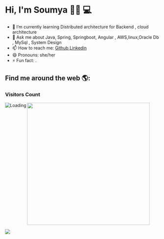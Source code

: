  # Hi, I'm Soumya 👋🏾 💻

- 🌱 I’m currently learning Distributed architecture for Backend , cloud architecture
- 💬 Ask me about  Java, Spring, Springboot, Angular , AWS,linux,Oracle Db , MySql , System Design
- 📫 How to reach me: [Github](https://github.com/somya2498),[Linkedin](https://www.linkedin.com/in/harsh-chaurasiya-933826137/)
- 😄 Pronouns: she/her
- ⚡ Fun fact: .

## Find me around the web 🌎:


<!--
**somya2498/somya2498** is a ✨ _special_ ✨ repository because its `README.md` (this file) appears on your GitHub profile.

Here are some ideas to get you started:

- 🔭 I’m currently working on ...
- 🌱 I’m currently learning ...
- 👯 I’m looking to collaborate on ...
- 🤔 I’m looking for help with ...
- 💬 Ask me about ...
- 📫 How to reach me: ...
- 😄 Pronouns: ...
- ⚡ Fun fact: ...
-->

### Visitors Count
<img align="left" src = "https://profile-counter.glitch.me/somya2498/count.svg" alt ="Loading">


<img width="400" src="https://github-readme-stats.vercel.app/api?username=somya2498&show_icons=true&hide_border=true&theme=tokyonight">

![](https://skillicons.dev/icons?i=java,spring,mysql,aws,angular,git,linux,redis&perline=8)


